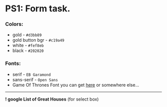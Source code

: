 # PS1: Form task.

### Colors:

- gold - `#d3bb89`
- gold button bgr - `#c19a49`
- white - `#fef8eb`
- black - `#202020`

### Fonts: 

- serif - `EB Garamond`
- sans-serif - `Open Sans`
- Game Of Thrones Font you can get [here](https://fontmeme.com/fonts/game-of-thrones-font/) or somewhere else...

_______________

**! google List of Great Houses** (for select box)